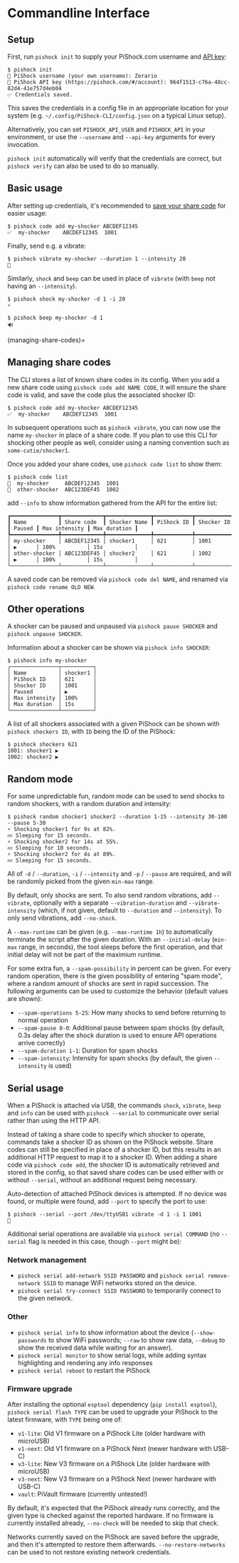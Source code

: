 # Commandline Interface

## Setup

First, run `pishock init` to supply your PiShock.com username and [API key](https://pishock.com/#/account):

```console
$ pishock init
👤 PiShock username (your own username): Zerario
🔑 PiShock API key (https://pishock.com/#/account): 964f1513-c76a-48cc-82d4-41e757d4eb04
✅ Credentials saved.
```

This saves the credentials in a config file in an appropriate location for your
system (e.g. `~/.config/PiShock-CLI/config.json` on a typical Linux setup).

Alternatively, you can set `PISHOCK_API_USER` and `PISHOCK_API` in your
environment, or use the `--username` and `--api-key` arguments for every
invocation.

`pishock init` automatically will verify that the credentials are correct, but
`pishock verify` can also be used to do so manually.

## Basic usage

After setting up credentials, it's recommended to
[save your share code](#managing-share-codes) for easier usage:

```console
$ pishock code add my-shocker ABCDEF12345
✅  my-shocker    ABCDEF12345  1001
```

Finally, send e.g. a vibrate:

```console
$ pishock vibrate my-shocker --duration 1 --intensity 20
📳
```

Similarly, `shock` and `beep` can be used in place of `vibrate` (with `beep` not
having an `--intensity`).

```console
$ pishock shock my-shocker -d 1 -i 20
⚡

$ pishock beep my-shocker -d 1
🔊
```

(managing-share-codes)=
## Managing share codes

The CLI stores a list of known share codes in its config. When you add a new
share code using `pishock code add NAME CODE`, it will ensure the share code is
valid, and save the code plus the associated shocker ID:

```console
$ pishock code add my-shocker ABCDEF12345
✅  my-shocker    ABCDEF12345  1001
```

In subsequent operations such as `pishock vibrate`, you can now use the name
`my-shocker` in place of a share code. If you plan to use this CLI for shocking
other people as well, consider using a naming convention such as
`some-cutie/shocker1`.

Once you added your share codes, use `pishock code list` to show them:

```console
$ pishock code list
🔗  my-shocker     ABCDEF12345  1001
🔗  other-shocker  ABC123DEF45  1002
```

add `--info` to show information gathered from the API for the entire list:

```console
┏━━━━━━━━━━━━━━━┳━━━━━━━━━━━━━┳━━━━━━━━━━━━━━┳━━━━━━━━━━━━┳━━━━━━━━━━━━┳━━━━━━━━┳━━━━━━━━━━━━━━━┳━━━━━━━━━━━━━━┓
┃ Name          ┃ Share code  ┃ Shocker Name ┃ PiShock ID ┃ Shocker ID ┃ Paused ┃ Max intensity ┃ Max duration ┃
┡━━━━━━━━━━━━━━━╇━━━━━━━━━━━━━╇━━━━━━━━━━━━━━╇━━━━━━━━━━━━╇━━━━━━━━━━━━╇━━━━━━━━╇━━━━━━━━━━━━━━━╇━━━━━━━━━━━━━━┩
│ my-shocker    │ ABCDEF12345 │ shocker1     │ 621        │ 1001       │ ▶      │ 100%          │ 15s          │
│ other-shocker │ ABC123DEF45 │ shocker2     │ 621        │ 1002       │ ▶      │ 100%          │ 15s          │
└───────────────┴─────────────┴──────────────┴────────────┴────────────┴────────┴───────────────┴──────────────┘
```

A saved code can be removed via `pishock code del NAME`, and renamed via `pishock code rename OLD NEW`.

## Other operations

A shocker can be paused and unpaused via `pishock pause SHOCKER` and `pishock unpause SHOCKER`.

Information about a shocker can be shown via `pishock info SHOCKER`:

```console
$ pishock info my-shocker
┌───────────────┬──────────┐
│ Name          │ shocker1 │
│ PiShock ID    │ 621      │
│ Shocker ID    │ 1001     │
│ Paused        │ ▶        │
│ Max intensity │ 100%     │
│ Max duration  │ 15s      │
└───────────────┴──────────┘
```

A list of all shockers associated with a given PiShock can be shown with
`pishock shockers ID`, with `ID` being the ID of the PiShock:

```
$ pishock shockers 621
1001: shocker1 ▶
1002: shocker2 ▶
```

## Random mode

For some unpredictable fun, random mode can be used to send shocks to random
shockers, with a random duration and intensity:

```console
$ pishock random shocker1 shocker2 --duration 1-15 --intensity 30-100 --pause 5-30
⚡ Shocking shocker1 for 9s at 82%.
💤 Sleeping for 15 seconds.
⚡ Shocking shocker2 for 14s at 55%.
💤 Sleeping for 10 seconds.
⚡ Shocking shocker2 for 4s at 89%.
💤 Sleeping for 15 seconds.
```

All of `-d` / `--duration`, `-i` / `--intensity` and `-p` / `--pause` are
required, and will be randomly picked from the given `min-max` range.

By default, only shocks are sent. To also send random vibrations, add
`--vibrate`, optionally with a separate `--vibration-duration` and
`--vibrate-intensity` (which, if not given, default to `--duration` and
`--intensity`). To only send vibrations, add `--no-shock`.

A `--max-runtime` can be given (e.g. `--max-runtime 1h`) to automatically
terminate the script after the given duration. With an `--initial-delay`
(`min-max` range, in seconds), the tool sleeps before the first operation,
and that initial delay will not be part of the maximium runtime.

For some extra fun, a `--spam-possibility` in percent can be given. For every
random operation, there is the given possibility of entering "spam mode", where
a random amount of shocks are sent in rapid succession. The following arguments
can be used to customize the behavior (default values are shown):

- `--spam-operations 5-25`: How many shocks to send before returning to normal
  operation
- `--spam-pause 0-0`: Additional pause between spam shocks (by default, 0.3s
  delay after the shock duration is used to ensure API operations arrive
  correctly)
- `--spam-duration 1-1`: Duration for spam shocks
- `--spam-intensity`: Intensity for spam shocks (by default, the given
  `--intensity` is used)

## Serial usage

When a PiShock is attached via USB, the commands `shock`, `vibrate`, `beep` and
`info` can be used with `pishock --serial` to communicate over serial rather
than using the HTTP API.

Instead of taking a share code to specify which shocker to operate, commands
take a shocker ID as shown on the PiShock website. Share codes can still be
specified in place of a shocker ID, but this results in an additional HTTP
request to map it to a shocker ID. When adding a share code via `pishock code
add`, the shocker ID is automatically retrieved and stored in the config, so
that saved share codes can be used either with or without `--serial`, without an
additional request being necessary.

Auto-detection of attached PiShock devices is attempted. If no device was found,
or multiple were found, add `--port` to specify the port to use:

```console
$ pishock --serial --port /dev/ttyUSB1 vibrate -d 1 -i 1 1001
📳
```

Additional serial operations are available via `pishock serial COMMAND` (no `--serial` flag is needed in this case, though `--port` might be):

### Network management

- `pishock serial add-network SSID PASSWORD` and
  `pishock serial remove-network SSID` to manage WiFi networks stored on the device.
- `pishock serial try-connect SSID PASSWORD` to temporarily connect to the given network.

### Other

- `pishock serial info` to show information about the device (`--show-passwords` to show WiFi passwords; `--raw` to show raw data, `--debug` to show the received data while waiting for an answer).
- `pishock serial monitor` to show serial logs, while adding syntax highlighting and rendering any info responses
- `pishock serial reboot` to restart the PiShock

### Firmware upgrade

After installing the optional `esptool` dependency (`pip install esptool`), `pishock serial flash TYPE` can be used to upgrade your PiShock to the latest firmware, with `TYPE` being one of:

- `v1-lite`: Old V1 firmware on a PiShock Lite (older hardware with microUSB)
- `v1-next`: Old V1 firmware on a PiShock Next (newer hardware with USB-C)
- `v3-lite`: New V3 firmware on a PiShock Lite (older hardware with microUSB)
- `v3-next`: New V3 firmware on a PiShock Next (newer hardware with USB-C)
- `vault`: PiVault firmware (currently untested!)

By default, it's expected that the PiShock already runs correctly, and the given
type is checked against the reported hardware. If no firmware is currently
installed already, `--no-check` will be needed to skip that check.

Networks currently saved on the PiShock are saved before the upgrade, and then
it's attempted to restore them afterwards. `--no-restore-networks` can be used
to not restore existing network credentials.
